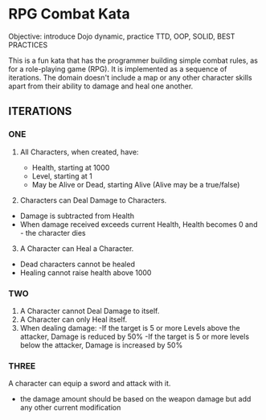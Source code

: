 # RPG Combat Kata
Objective: introduce Dojo dynamic, practice TTD, OOP, SOLID, BEST PRACTICES

This is a fun kata that has the programmer building simple combat rules, as for a role-playing game (RPG). It is implemented as a sequence of iterations. The domain doesn't include a map or any other character skills apart from their ability to damage and heal one another.

## ITERATIONS
### ONE

1. All Characters, when created, have:
    - Health, starting at 1000
    - Level, starting at 1
    - May be Alive or Dead, starting Alive (Alive may be a true/false)

2. Characters can Deal Damage to Characters.
  - Damage is subtracted from Health
  - When damage received exceeds current Health, Health becomes 0 and - the character dies
  
3. A Character can Heal a Character.
- Dead characters cannot be healed
- Healing cannot raise health above 1000

### TWO
1. A Character cannot Deal Damage to itself.
2. A Character can only Heal itself.
3. When dealing damage:
  -If the target is 5 or more Levels above the attacker, Damage is reduced by 50%
  -If the target is 5 or more levels below the attacker, Damage is increased by 50%

### THREE

A character can equip a sword and attack with it.
 - the damage amount should be based on the weapon damage but add any other current modification